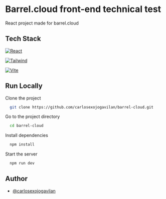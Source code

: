 # Barrel.cloud front-end technical test

React project made for barrel.cloud

## Tech Stack

[![React](https://img.shields.io/badge/react-%2320232a.svg?style=for-the-badge&logo=react&logoColor=%2361DAFB)](https://react.dev/)

[![Tailwind](https://img.shields.io/badge/tailwindcss-%2338B2AC.svg?style=for-the-badge&logo=tailwind-css&logoColor=white)](https://tailwindcss.com/)

[![Vite](https://img.shields.io/badge/vite-%23646CFF.svg?style=for-the-badge&logo=vite&logoColor=white)](https://vitejs.dev/)

## Run Locally

Clone the project

```bash
  git clone https://github.com/carlosexojogavilan/barrel-cloud.git
```

Go to the project directory

```bash
  cd barrel-cloud
```

Install dependencies

```bash
  npm install
```

Start the server

```bash
  npm run dev
```

## Author

- [@carlosexojogavilan](https://www.github.com/carlosexojogavilan)
